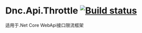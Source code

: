 # Dnc.Api.Throttle [![Build status](https://ci.appveyor.com/api/projects/status/8fj8htmkcudmel65?svg=true)](https://ci.appveyor.com/project/kulend/dnc-api-throttle)
适用于.Net Core WebApi接口限流框架

